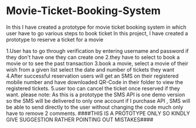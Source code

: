 # Movie-Ticket-Booking-System
In this I have created a prototype for movie ticket booking system in which user have to go various steps to book ticket In this project, I have created a prototype to reserve a ticket for a movie

1.User has to go through verification by entering username and password if they don't have one they can create one
2.they have to select to book a movie or to see the past transaction
3.book a movie, select a movie of their wish from a given list select the date and number of tickets they want
4.After successful reservation users will get an SMS on their registered mobile number and have downloaded QR-Code in their folder to view the registered tickets.
5.user too can cancel the ticket once reserved if they want. 
please note: As this is a prototype the SMS API is one demo version so the SMS will be delivered to only one account if I purchase API , SMS will be able to send directly to the user without changing the code much only have to remove 2 comments.
####THIS IS A PROTOTYPE ONLY SO KINDLY GIVE SUGGESTION RATHER POINTING OUT MISTAKES####

